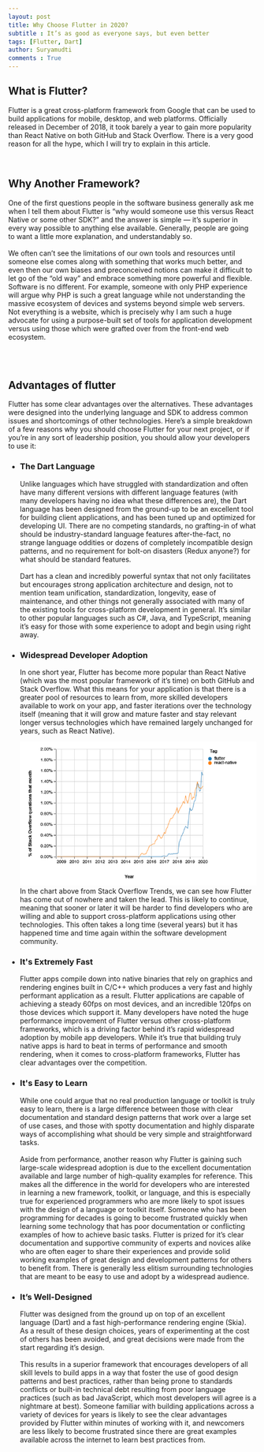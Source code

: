 ```yaml
---
layout: post
title: Why Choose Flutter in 2020?
subtitle : It’s as good as everyone says, but even better
tags: [Flutter, Dart]
author: Suryamudti
comments : True
---
```


<h2>What is Flutter?</h2>

Flutter is a great cross-platform framework from Google that can be used to build applications for mobile, desktop, and web platforms. Officially released in December of 2018, it took barely a year to gain more popularity than React Native on both GitHub and Stack Overflow. There is a very good reason for all the hype, which I will try to explain in this article.

<br>
<h2>Why Another Framework?</h2>
One of the first questions people in the software business generally ask me when I tell them about Flutter is “why would someone use this versus React Native or some other SDK?” and the answer is simple — it’s superior in every way possible to anything else available. Generally, people are going to want a little more explanation, and understandably so.
<br> <br>
We often can’t see the limitations of our own tools and resources until someone else comes along with something that works much better, and even then our own biases and preconceived notions can make it difficult to let go of the “old way” and embrace something more powerful and flexible. Software is no different. For example, someone with only PHP experience will argue why PHP is such a great language while not understanding the massive ecosystem of devices and systems beyond simple web servers. Not everything is a website, which is precisely why I am such a huge advocate for using a purpose-built set of tools for application development versus using those which were grafted over from the front-end web ecosystem.

<br><br>
<h2>Advantages of flutter</h2>

Flutter has some clear advantages over the alternatives. These advantages were designed into the underlying language and SDK to address common issues and shortcomings of other technologies. Here’s a simple breakdown of a few reasons why you should choose Flutter for your next project, or if you’re in any sort of leadership position, you should allow your developers to use it:

- <h3>The Dart Language</h3>
    Unlike languages which have struggled with standardization and often have many different versions with different language features (with many developers having no idea what these differences are), the Dart language has been designed from the ground-up to be an excellent tool for building client applications, and has been tuned up and optimized for developing UI. There are no competing standards, no grafting-in of what should be industry-standard language features after-the-fact, no strange language oddities or dozens of completely incompatible design patterns, and no requirement for bolt-on disasters (Redux anyone?) for what should be standard features.
    <br><br>
    Dart has a clean and incredibly powerful syntax that not only facilitates but encourages strong application architecture and design, not to mention team unification, standardization, longevity, ease of maintenance, and other things not generally associated with many of the existing tools for cross-platform development in general. It’s similar to other popular languages such as C#, Java, and TypeScript, meaning it’s easy for those with some experience to adopt and begin using right away.

- <h3>Widespread Developer Adoption</h3>
    In one short year, Flutter has become more popular than React Native (which was the most popular framework of it’s time) on both GitHub and Stack Overflow. What this means for your application is that there is a greater pool of resources to learn from, more skilled developers available to work on your app, and faster iterations over the technology itself (meaning that it will grow and mature faster and stay relevant longer versus technologies which have remained largely unchanged for years, such as React Native).

    ![sample image](/assets/img/flutter_dev_graph.png)
    In the chart above from Stack Overflow Trends, we can see how Flutter has come out of nowhere and taken the lead. This is likely to continue, meaning that sooner or later it will be harder to find developers who are willing and able to support cross-platform applications using other technologies. This often takes a long time (several years) but it has happened time and time again within the software development community.
    <br>

- <h3>It's Extremely Fast</h3>
    Flutter apps compile down into native binaries that rely on graphics and rendering engines built in C/C++ which produces a very fast and highly performant application as a result. Flutter applications are capable of achieving a steady 60fps on most devices, and an incredible 120fps on those devices which support it. Many developers have noted the huge performance improvement of Flutter versus other cross-platform frameworks, which is a driving factor behind it’s rapid widespread adoption by mobile app developers. While it’s true that building truly native apps is hard to beat in terms of performance and smooth rendering, when it comes to cross-platform frameworks, Flutter has clear advantages over the competition.<br>

- <h3>It's Easy to Learn</h3>
    While one could argue that no real production language or toolkit is truly easy to learn, there is a large difference between those with clear documentation and standard design patterns that work over a large set of use cases, and those with spotty documentation and highly disparate ways of accomplishing what should be very simple and straightforward tasks.<br><br>
    Aside from performance, another reason why Flutter is gaining such large-scale widespread adoption is due to the excellent documentation available and large number of high-quality examples for reference. This makes all the difference in the world for developers who are interested in learning a new framework, toolkit, or language, and this is especially true for experienced programmers who are more likely to spot issues with the design of a language or toolkit itself. Someone who has been programming for decades is going to become frustrated quickly when learning some technology that has poor documentation or conflicting examples of how to achieve basic tasks. Flutter is prized for it’s clear documentation and supportive community of experts and novices alike who are often eager to share their experiences and provide solid working examples of great design and development patterns for others to benefit from. There is generally less elitism surrounding technologies that are meant to be easy to use and adopt by a widespread audience.


- <h3>It’s Well-Designed</h3>
    Flutter was designed from the ground up on top of an excellent language (Dart) and a fast high-performance rendering engine (Skia). As a result of these design choices, years of experimenting at the cost of others has been avoided, and great decisions were made from the start regarding it’s design.<br><br>
    This results in a superior framework that encourages developers of all skill levels to build apps in a way that foster the use of good design patterns and best practices, rather than being prone to standards conflicts or built-in technical debt resulting from poor language practices (such as bad JavaScript, which most developers will agree is a nightmare at best). Someone familiar with building applications across a variety of devices for years is likely to see the clear advantages provided by Flutter within minutes of working with it, and newcomers are less likely to become frustrated since there are great examples available across the internet to learn best practices from.


